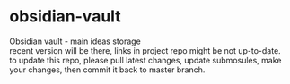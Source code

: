 # obsidian-vault
Obsidian vault - main ideas storage    
recent version will be there, links in project repo might be not up-to-date.    
to update this repo, please pull latest changes, update submosules, make your changes, then commit it back to master branch.

